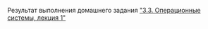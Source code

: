 Результат выполнения домашнего задания
["3.3. Операционные системы, лекция 1"](https://github.com/netology-code/sysadm-homeworks/blob/devsys10/03-sysadmin-03-os/README.md)
